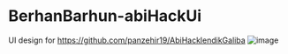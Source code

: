 # BerhanBarhun-abiHackUi
UI design for https://github.com/panzehir19/AbiHacklendikGaliba
![image](https://user-images.githubusercontent.com/74106636/125432307-4898a6af-f624-458d-9a6b-95a4f8015665.png)
